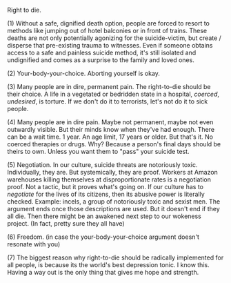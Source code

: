 Right to die.

(1) Without a safe, dignified death option, people are forced to resort to methods like jumping out of hotel balconies or in front of trains. These deaths are not only potentially agonizing for the suicide-victim, but create / disperse that pre-existing trauma to witnesses. Even if someone obtains access to a safe and painless suicide method, it's still isolated and undignified and comes as a surprise to the family and loved ones.

(2) Your-body-your-choice. Aborting yourself is okay.

(3) Many people are in dire, permanent pain. The right-to-die should be their choice. A life in a vegetated or bedridden state in a hospital, *coerced*, *undesired*, is torture. If we don't do it to terrorists, let's not do it to sick people.

(4) Many people are in dire pain. Maybe not permanent, maybe not even outwardly visible. But their minds know when they've had enough. There can be a wait time. 1 year. An age limit, 17 years or older. But that's it. No coerced therapies or drugs. Why? Because a person's final days should be theirs to own. Unless you want them to "pass" your suicide test.

(5) Negotiation. In our culture, suicide threats are notoriously toxic. Individually, they are. But systemically, they are proof. Workers at Amazon warehouses killing themselves at disproportionate rates is a negotiation proof. Not a tactic, but it proves what's going on. If our culture has to *negotiate* for the lives of its citizens, then its abusive power is literally checked. Example: incels, a group of notoriously toxic and sexist men. The argument ends once those descriptions are used. But it doesn't end if they all die. Then there might be an awakened next step to our wokeness project. (In fact, pretty sure they all have)

(6) Freedom. (in case the your-body-your-choice argument doesn't resonate with you)

(7) The biggest reason why right-to-die should be radically implemented for all people, is because its the world's best depression tonic. I know this. Having a way out is the only thing that gives me hope and strength.
